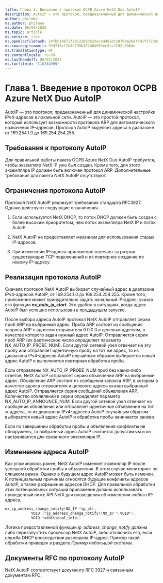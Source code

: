 ```yaml
---
title: Глава 1. Введение в протокол ОСРВ Azure NetX Duo AutoIP
description: AutoIP — это протокол, предназначенный для динамической настройки IPv4-адресов в локальной сети. Для правильной работы пакета ОСРВ Azure NetX Duo AutoIP требуется, чтобы экземпляр NetX IP уже был создан.
author: philmea
ms.author: philmea
ms.date: 06/04/2020
ms.topic: article
ms.service: rtos
ms.openlocfilehash: 24fb514b71f7812266de23ec6d485dca9769a2bef491fc773a90f9945885f3df
ms.sourcegitcommit: 93d716cf7e3d735b18246d659ec9ec7f82c336de
ms.translationtype: HT
ms.contentlocale: ru-RU
ms.lasthandoff: 08/07/2021
ms.locfileid: "116784909"
---
```

# <a name="chapter-1---introduction-to-azure-rtos-netx-duo-autoip"></a>Глава 1. Введение в протокол ОСРВ Azure NetX Duo AutoIP

AutoIP — это протокол, предназначенный для динамической настройки IPv4-адресов в локальной сети. AutoIP — это простой протокол, который использует возможности протокола ARP для автоматического назначения IP-адресов. Протокол AutoIP выделяет адреса в диапазоне от 169.254.1.0 до 169.254.254.255.

## <a name="autoip-requirements"></a>Требования к протоколу AutoIP

Для правильной работы пакета ОСРВ Azure NetX Duo AutoIP требуется, чтобы экземпляр NetX IP уже был создан. Кроме того, для этого экземпляра IP должен быть включен протокол ARP. Дополнительные требования для пакета NetX AutoIP отсутствуют.

## <a name="autoip-constraints"></a>Ограничения протокола AutoIP

Протокол NetX AutoIP реализует требования стандарта RFC3927. Однако действуют следующие ограничения.

1. Если используется NetX DHCP, то поток DHCP должен быть создан с более высоким приоритетом, чем поток экземпляра NetX IP и поток AutoIP.

1. NetX AutoIP не предоставляет механизм для использования старых IP-адресов.

1. При изменении IP-адреса приложение отвечает за разрыв существующих TCP-подключений и их повторное создание по новому IP-адресу.

## <a name="autoip-protocol-implementation"></a>Реализация протокола AutoIP

Сначала протокол NetX AutoIP выбирает случайный адрес в диапазоне IPv4-адресов AutoIP, от 169.254.1.0 до 169.254.254.255. Кроме того, приложение может принудительно задать начальный IP-адрес, указав его функции ***nx_auto_ip_start***. Это удобно в ситуациях, когда адрес AutoIP был успешно использован в предыдущем запуске.

После выбора адреса AutoIP протокол NetX AutoIP отправляет серии проб ARP на выбранный адрес. Проба ARP состоит из сообщения запроса ARP с адресом отправителя 0.0.0.0 и целевым адресом, в качестве которого задан нужный адрес AutoIP. Отправляется серия проб ARP (их фактическое число определяет параметр NX_AUTO_IP_PROBE_NUM). Если другой сетевой узел отвечает на эту пробу или отправляет идентичную пробу на тот же адрес, то из диапазона IPv4-адресов AutoIP случайным образом выбирается новый адрес AutoIP и выполняется повторная обработка пробы.

Если отправлены NX_AUTO_IP_PROBE_NUM проб без каких-либо ответов, NetX AutoIP отправляет серию объявлений ARP на выбранный адрес. Объявление ARP состоит из сообщения запроса ARP, в котором в качестве адреса отправителя и целевого адреса указан выбранный адрес AutoIP. Отправляется серия сообщений объявления ARP. Количество объявлений в серии определяет параметр NX_AUTO_IP_ANNOUNCE_NUM. Если другой сетевой узел отвечает на сообщение объявления или отправляет идентичное объявление на тот ж адреса, то из диапазона IPv4-адресов AutoIP случайным образом выбирается новый адрес AutoIP и обработка пробы начинается заново.

Если по завершении обработки пробы и объявления конфликты не обнаружены, то выбранный адрес AutoIP считается допустимым и он настраивается для связанного экземпляра IP.

## <a name="autoip-address-change"></a>Изменение адреса AutoIP

Как упоминалось ранее, NetX AutoIP изменяет экземпляр IP после успешной обработки пробы и объявления. В этом случае мониторинг не слишком важен. Однако в будущем адрес AutoIP может быть изменен. К потенциальным причинам относятся будущие конфликты адресов AutoIP, а также разрешение адресов DHCP. Для правильной обработки этих потенциальных ситуаций приложение должно использовать приведенный ниже API NetX для оповещения об изменении любого IP-адреса.

```c
nx_ip_address_change_notify(NX_IP *ip_ptr,
            VOID (*ip_address_change_notify)(NX_IP *,VOID*),
            VOID *additional_info);
```

Логика предоставленной функции *ip_address_change_notify* должна либо перезапустить процессор NetX AutoIP, либо отключить его, если служба DHCP впоследствии разрешила IP-адрес. Пример такой обработки приведен в разделе *Пример небольшой системы*.

## <a name="autoip-rfcs"></a>Документы RFC по протоколу AutoIP

NetX AutoIP соответствует документу RFC 3927 и связанным документам RFC.
